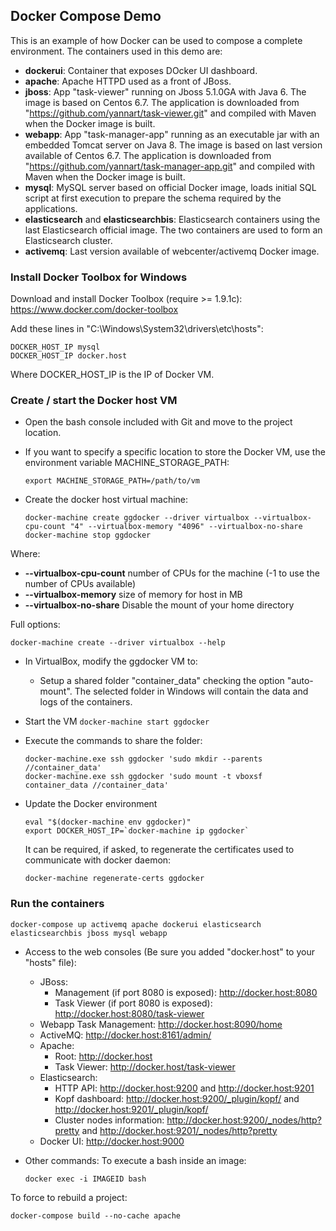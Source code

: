 ## Docker Compose Demo

This is an example of how Docker can be used to compose a complete environment.
The containers used in this demo are:
* **dockerui**: Container that exposes DOcker UI dashboard.
* **apache**: Apache HTTPD used as a front of JBoss.
* **jboss**: App "task-viewer" running on Jboss 5.1.0GA with Java 6. The image is based on Centos 6.7. The application is downloaded from "https://github.com/yannart/task-viewer.git" and compiled with Maven when the Docker image is built.
* **webapp**: App "task-manager-app" running as an executable jar with an embedded Tomcat server on Java 8. The image is based on last version available of Centos 6.7. The application is downloaded from "https://github.com/yannart/task-manager-app.git" and compiled with Maven when the Docker image is built.
* **mysql**: MySQL server based on official Docker image, loads initial SQL script at first execution to prepare the schema required by the applications.
* **elasticsearch** and **elasticsearchbis**: Elasticsearch containers using the last Elasticsearch official image. The two containers are used to form an Elasticsearch cluster.
* **activemq**: Last version available of webcenter/activemq Docker image.

### Install Docker Toolbox for Windows
Download and install Docker Toolbox (require >= 1.9.1c): https://www.docker.com/docker-toolbox

Add these lines in "C:\Windows\System32\drivers\etc\hosts":
  ```
  DOCKER_HOST_IP mysql
  DOCKER_HOST_IP docker.host
  ```

Where DOCKER_HOST_IP is the IP of Docker VM.

### Create / start the Docker host VM

* Open the bash console included with Git and move to the project location.

* If you want to specify a specific location to store the Docker VM, use the environment variable MACHINE_STORAGE_PATH:
  ```
  export MACHINE_STORAGE_PATH=/path/to/vm
  ```

* Create the docker host virtual machine:
  ```
  docker-machine create ggdocker --driver virtualbox --virtualbox-cpu-count "4" --virtualbox-memory "4096" --virtualbox-no-share
  docker-machine stop ggdocker
  ```

 Where:
  * **--virtualbox-cpu-count** number of CPUs for the machine (-1 to use the number of CPUs available)
  * **--virtualbox-memory** size of memory for host in MB
  * **--virtualbox-no-share** Disable the mount of your home directory
  
  Full options:
  ```
  docker-machine create --driver virtualbox --help
  ```
 
  
* In VirtualBox, modify the ggdocker VM to:
  * Setup a shared folder "container_data" checking the option "auto-mount". The selected folder in Windows will contain the data and logs of the containers.

* Start the VM
  ```docker-machine start ggdocker```
	
* Execute the commands to share the folder:
  ```
  docker-machine.exe ssh ggdocker 'sudo mkdir --parents //container_data'
  docker-machine.exe ssh ggdocker 'sudo mount -t vboxsf container_data //container_data'
  ```

* Update the Docker environment
  ```
  eval "$(docker-machine env ggdocker)"
  export DOCKER_HOST_IP=`docker-machine ip ggdocker`
  ```

  It can be required, if asked, to regenerate the certificates used to communicate with docker daemon:
  ```
  docker-machine regenerate-certs ggdocker
  ```

### Run the containers

  ```
  docker-compose up activemq apache dockerui elasticsearch elasticsearchbis jboss mysql webapp
  ```

* Access to the web consoles (Be sure you added "docker.host" to your "hosts" file):
  * JBoss:
    * Management (if port 8080 is exposed): http://docker.host:8080
    * Task Viewer (if port 8080 is exposed): http://docker.host:8080/task-viewer
  * Webapp Task Management: http://docker.host:8090/home
  * ActiveMQ: http://docker.host:8161/admin/
  * Apache:
    * Root: http://docker.host
    * Task Viewer: http://docker.host/task-viewer
  * Elasticsearch:
    * HTTP API: http://docker.host:9200 and http://docker.host:9201
    * Kopf dashboard: http://docker.host:9200/_plugin/kopf/ and http://docker.host:9201/_plugin/kopf/
	* Cluster nodes information: http://docker.host:9200/_nodes/http?pretty and http://docker.host:9201/_nodes/http?pretty
  * Docker UI: http://docker.host:9000

* Other commands:
To execute a bash inside an image:
  ```
  docker exec -i IMAGEID bash
  ```
 
To force to rebuild a project:
  ```
  docker-compose build --no-cache apache
  ```
